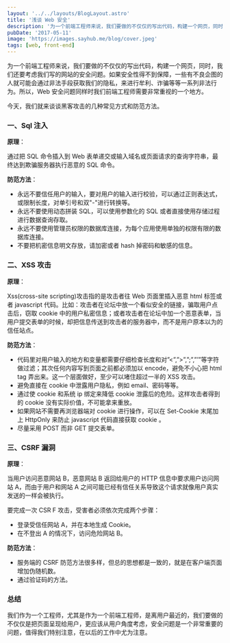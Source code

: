 ```yaml
---
layout: '../../layouts/BlogLayout.astro'
title: '浅谈 Web 安全'
description: '为一个前端工程师来说，我们要做的不仅仅的写出代码，构建一个网页，同时，我们还要考虑我们写的网站的安全问题。如果安全性得不到保障，一些有不良企图的人就可能会通过非法手段获取我们的隐私，来进行牟利、诈骗等等一系列非法行为。所以，Web 安全问题同样时我们前端工程师需要非常重视的一个地方。'
pubDate: '2017-05-11'
image: 'https://images.sayhub.me/blog/cover.jpeg'
tags: [web, front-end]
---
```


为一个前端工程师来说，我们要做的不仅仅的写出代码，构建一个网页，同时，我们还要考虑我们写的网站的安全问题。如果安全性得不到保障，一些有不良企图的人就可能会通过非法手段获取我们的隐私，来进行牟利、诈骗等等一系列非法行为。所以，Web 安全问题同样时我们前端工程师需要非常重视的一个地方。

今天，我们就来谈谈黑客攻击的几种常见方式和防范方法。

### 一、Sql 注入

**原理**：

通过把 SQL 命令插入到 Web 表单递交或输入域名或页面请求的查询字符串，最终达到欺骗服务器执行恶意的 SQL 命令。

**防范方法**：

- 永远不要信任用户的输入，要对用户的输入进行校验，可以通过正则表达式，或限制长度，对单引号和双"-"进行转换等。
- 永远不要使用动态拼装 SQL，可以使用参数化的 SQL 或者直接使用存储过程进行数据查询存取。
- 永远不要使用管理员权限的数据库连接，为每个应用使用单独的权限有限的数据库连接。
- 不要把机密信息明文存放，请加密或者 hash 掉密码和敏感的信息。

### 二、XSS 攻击

**原理**：

Xss(cross-site scripting)攻击指的是攻击者往 Web 页面里插入恶意 html 标签或者 javascript 代码。比如：攻击者在论坛中放一个看似安全的链接，骗取用户点击后，窃取 cookie 中的用户私密信息；或者攻击者在论坛中加一个恶意表单，当用户提交表单的时候，却把信息传送到攻击者的服务器中，而不是用户原本以为的信任站点。

**防范方法**：

- 代码里对用户输入的地方和变量都需要仔细检查长度和对”<”,”>”,”;”,”’”等字符做过滤；其次任何内容写到页面之前都必须加以 encode，避免不小心把 html tag 弄出来。这一个层面做好，至少可以堵住超过一半的 XSS 攻击。
- 避免直接在 cookie 中泄露用户隐私，例如 email、密码等等。
- 通过使 cookie 和系统 ip 绑定来降低 cookie 泄露后的危险。这样攻击者得到的 cookie 没有实际价值，不可能拿来重放。
- 如果网站不需要再浏览器端对 cookie 进行操作，可以在 Set-Cookie 末尾加上 HttpOnly 来防止 javascript 代码直接获取 cookie 。
- 尽量采用 POST 而非 GET 提交表单。

### 三、CSRF 漏洞

**原理**：

当用户访问恶意网站 B，恶意网站 B 返回给用户的 HTTP 信息中要求用户访问网站 A，而由于用户和网站 A 之间可能已经有信任关系导致这个请求就像用户真实发送的一样会被执行。

要完成一次 CSR F 攻击，受害者必须依次完成两个步骤：

- 登录受信任网站 A，并在本地生成 Cookie。
- 在不登出 A 的情况下，访问危险网站 B。

**防范方法**：

- 服务端的 CSRF 防范方法很多样，但总的思想都是一致的，就是在客户端页面增加伪随机数。
- 通过验证码的方法。

### 总结

我们作为一个工程师，尤其是作为一个前端工程师，是离用户最近的，我们要做的不仅仅是把页面呈现给用户，更应该从用户角度考虑，安全问题是一个非常重要的问题，值得我们特别注意，在以后的工作中尤为注意。
